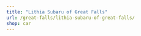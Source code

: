 ```yaml
---
title: "Lithia Subaru of Great Falls"
url: /great-falls/lithia-subaru-of-great-falls/
shop: car
---
```

